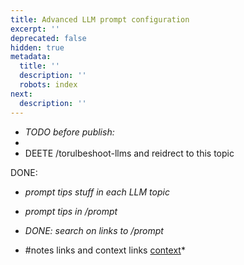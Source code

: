 ```yaml
---
title: Advanced LLM prompt configuration
excerpt: ''
deprecated: false
hidden: true
metadata:
  title: ''
  description: ''
  robots: index
next:
  description: ''
---
```

* *TODO before publish:*
*
* DEETE /torulbeshoot-llms and reidrect to this topic

DONE:

* *prompt tips stuff in each LLM topic*

* *prompt tips in /prompt*

* *DONE: search on links to /prompt*

* \#notes links and context links [context](doc:query-group#notes)\*
